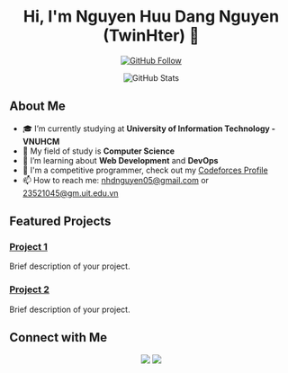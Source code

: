 <h1 align="center">Hi, I'm Nguyen Huu Dang Nguyen (TwinHter) 👋</h1>

<p align="center">
  <a href="https://github.com/TwinHter"><img src="https://img.shields.io/github/followers/TwinHter?label=Follow%20Me&style=social" alt="GitHub Follow"></a>
</p>

<p align="center">
  <img src="https://github-readme-stats.vercel.app/api?username=TwinHter&show_icons=true&theme=radical" alt="GitHub Stats">
</p>

## About Me

- 🎓 I’m currently studying at **University of Information Technology - VNUHCM**
- 🔭 My field of study is **Computer Science**
- 🌱 I’m learning about **Web Development** and **DevOps**
- 🤔 I'm a competitive programmer, check out my [Codeforces Profile](https://codeforces.com/profile/GodOfBug)
- 📫 How to reach me: [nhdnguyen05@gmail.com](mailto:nhdnguyen05@gmail.com) or [23521045@gm.uit.edu.vn](mailto:23521045@gm.uit.edu.vn)

## Featured Projects

### [Project 1](https://github.com/TwinHter/project1)
Brief description of your project.

### [Project 2](https://github.com/TwinHter/project2)
Brief description of your project.

## Connect with Me

<p align="center">
  <a href="https://linkedin.com/in/your-linkedin-handle"><img src="https://img.shields.io/badge/LinkedIn-blue?logo=linkedin&logoColor=white&style=for-the-badge"></a>
  <a href="https://github.com/TwinHter"><img src="https://img.shields.io/badge/GitHub-black?logo=github&logoColor=white&style=for-the-badge"></a>
</p>
